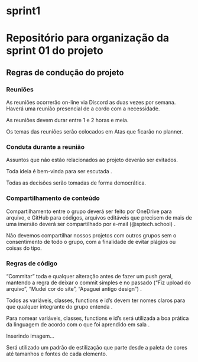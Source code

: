 # sprint1

<h1>Repositório para organização da sprint 01 do projeto</h1>


<h2>Regras de condução do projeto</h2> 

 
<h3>Reuniões</h3> 

As reuniões ocorrerão on-line via Discord as duas vezes por semana. Haverá uma reunião presencial de a cordo com a necessidade. 

As reuniões devem durar entre 1 e 2 horas e meia. 

Os temas das reuniões serão colocados em Atas que ficarão no planner. 
 

<h3>Conduta durante a reunião</h3> 

Assuntos que não estão relacionados ao projeto deverão ser evitados. 

Toda ideia é bem-vinda para ser escutada .

Todas as decisões serão tomadas de forma democrática.


<h3>Compartilhamento de conteúdo</h3> 

Compartilhamento entre o grupo deverá ser feito por OneDrive para arquivo, e GitHub para códigos, arquivos editáveis que precisem de mais de uma imersão deverá ser compartilhado por e-mail (@sptech.school) .

Não devemos compartilhar nossos projetos com outros grupos sem o consentimento de todo o grupo, com a finalidade de evitar plágios ou coisas do tipo. 

 

<h3>Regras de código</h3> 

“Commitar” toda e qualquer alteração antes de fazer um push geral, mantendo a regra de deixar o commit simples e no passado (“Fiz upload do arquivo”, “Mudei cor do site”, “Apaguei antigo design”) .

 

Todos as variáveis, classes, functions e id’s devem ter nomes claros para que qualquer integrante do grupo entenda .

Para nomear variáveis, classes, functions e id’s será utilizada a boa prática da linguagem de acordo com o que foi aprendido em sala .
 

Inserindo imagem... 

Será utilizado um padrão de estilização que parte desde a paleta de cores até tamanhos e fontes de cada elemento.
